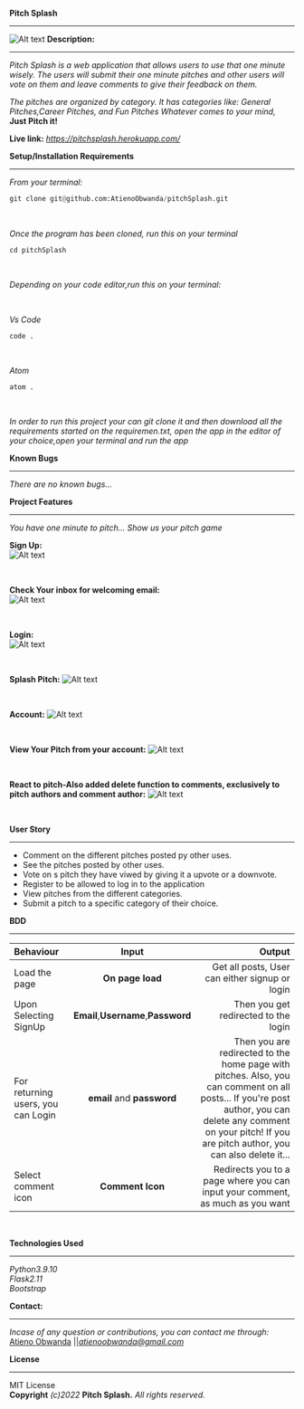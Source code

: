 **Pitch Splash** <br/>
****
![Alt text](./app/static/projectScreenshots/signUp.png?raw=true "Optional Title")
**Description:**
****
*Pitch Splash is a web application that allows users to use that one minute wisely. The users will submit their one minute pitches and other users will vote on them and leave comments to give their feedback on them.*

 *The pitches are organized by category. It has categories like: General Pitches,Career Pitches, and Fun Pitches* 
 *Whatever comes to your mind,* **Just Pitch it!**
<br />

**Live link:**  *https://pitchsplash.herokuapp.com/* <br />


**Setup/Installation Requirements** 
****
*From your terminal:* <br />
```py
git clone git@github.com:AtienoObwanda/pitchSplash.git
```
<br />

*Once the program has been cloned, run this on your terminal* <br />

```
cd pitchSplash
```

<br />

*Depending on your code editor,run this on your terminal:* <br />

<br />

*Vs Code* <br />

```
code .
```
<br />

*Atom* <br />
```
atom .
```
<br />

*In order to run this project your can git clone it and then download all the requirements started on the requiremen.txt, open the app in the editor of your choice,open your terminal and run the  app*
<br />

**Known Bugs**
****
*There are no known bugs...*

**Project Features**
****
*You have one minute to pitch... Show us your pitch game* <br />

**Sign Up:** <br />
![Alt text](./app/static/projectScreenshots/signUp.png?raw=true "Optional Title")


<br />

**Check Your inbox for welcoming email:** <br />
![Alt text](./app/static/projectScreenshots/email.png?raw=true "Optional Title")


<br />

**Login:** <br />
![Alt text](./app/static/projectScreenshots/login.png?raw=true "Optional Title")

<br />

**Splash Pitch:**
![Alt text](./app/static/projectScreenshots/pitch.png?raw=true "Optional Title")

<br/>

**Account:** 
![Alt text](./app/static/projectScreenshots/account.png?raw=true "Optional Title")

<br/>


**View Your Pitch from your account:**
![Alt text](./app/static/projectScreenshots/profilePitch.png?raw=true "Optional Title")

<br />

**React to pitch-Also added delete function to comments, exclusively to pitch authors and comment author:**
![Alt text](./app/static/projectScreenshots/react.png?raw=true "Optional Title")

<br/>

**User Story** <br/>
****

* Comment on the different pitches posted py other uses. <br/>
* See the pitches posted by other uses. <br/>
* Vote on s pitch they have viwed by giving it a upvote or a downvote. <br/>
* Register to be allowed to log in to the application <br/>
* View pitches from the different categories. <br/>
* Submit a pitch to a specific category of their choice. <br/>

**BDD** <br/>
****
| Behaviour | Input | Output |
| :---------------- | :---------------: | ------------------: |
| Load the page | **On page load** | Get all posts, User can either signup or login|
| Upon Selecting SignUp| **Email**,**Username**,**Password** | Then you get redirected to the login|
| For returning users, you can Login | **email** and **password** | Then you are redirected to the home page with pitches. Also, you can comment on all posts... If you're post author, you can delete any comment on your pitch! If you are pitch author, you can also delete it...|
| Select comment icon | **Comment Icon** | Redirects you to a page where you can input your comment, as much as you want|

<br/>

**Technologies Used** <br/>
****

*Python3.9.10*<br />
*Flask2.11*<br />
*Bootstrap*<br />


**Contact:**
****

*Incase of any question or contributions, you can contact me through:*
 [Atieno Obwanda](https://github.com/AtienoObwanda) ||*atienoobwanda@gmail.com* </br>


**License**
****
MIT License <br/>
**Copyright** *(c)2022* **Pitch Splash.** *All rights reserved.*


